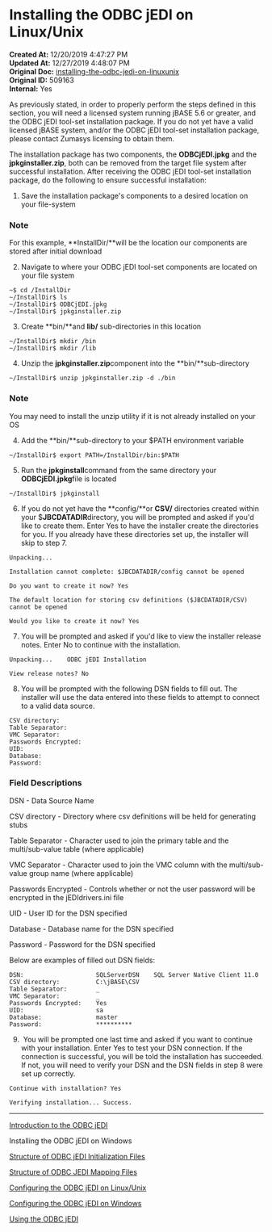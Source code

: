 # Installing the ODBC jEDI on Linux/Unix

**Created At:** 12/20/2019 4:47:27 PM  
**Updated At:** 12/27/2019 4:48:07 PM  
**Original Doc:** [installing-the-odbc-jedi-on-linuxunix](https://docs.jbase.com/installing-the-odbc-jedi-on-linuxunix)  
**Original ID:** 509163  
**Internal:** Yes  


As previously stated, in order to properly perform the steps defined in this section, you will need a licensed system running jBASE 5.6 or greater, and the ODBC jEDI tool-set installation package. If you do not yet have a valid licensed jBASE system, and/or the ODBC jEDI tool-set installation package, please contact Zumasys licensing to obtain them.

The installation package has two components, the **ODBCjEDI.jpkg** and the **jpkginstaller.zip**, both can be removed from the target file system after successful installation. After receiving the ODBC jEDI tool-set installation package, do the following to ensure successful installation:

1. Save the installation package's components to a desired location on your file-system

### Note

For this example, **InstallDir/**will be the location our components are stored after initial download

2. Navigate to where your ODBC jEDI tool-set components are located on your file system

```
~$ cd /InstallDir
~/InstallDir$ ls
~/InstallDir$ ODBCjEDI.jpkg
~/InstallDir$ jpkginstaller.zip
```

3. Create **bin/**and **lib/** sub-directories in this location

```
~/InstallDir$ mkdir /bin
~/InstallDir$ mkdir /lib
```

4. Unzip the **jpkginstaller.zip**component into the **bin/**sub-directory

```
~/InstallDir$ unzip jpkginstaller.zip -d ./bin
```

### Note

You may need to install the unzip utility if it is not already installed on your OS

4. Add the **bin/**sub-directory to your $PATH environment variable

```
~/InstallDir$ export PATH=/InstallDir/bin:$PATH
```

5. Run the **jpkginstall**command from the same directory your **ODBCjEDI.jpkg**file is located

```
~/InstallDir$ jpkginstall
```

6. If you do not yet have the **config/**or **CSV/** directories created within your $**JBCDATADIR**directory, you will be prompted and asked if you'd like to create them. Enter Yes to have the installer create the directories for you. If you already have these directories set up, the installer will skip to step 7.

```
Unpacking...

Installation cannot complete: $JBCDATADIR/config cannot be opened

Do you want to create it now? Yes

The default location for storing csv definitions ($JBCDATADIR/CSV) cannot be opened

Would you like to create it now? Yes
```

7. You will be prompted and asked if you'd like to view the installer release notes. Enter No to continue with the installation.

```
Unpacking...    ODBC jEDI Installation

View release notes? No
```

8. You will be prompted with the following DSN fields to fill out. The installer will use the data entered into these fields to attempt to connect to a valid data source.

```
CSV directory:
Table Separator:
VMC Separator:
Passwords Encrypted:
UID:
Database:
Password:
```

### Field Descriptions

DSN - Data Source Name

CSV directory - Directory where csv definitions will be held for generating stubs

Table Separator - Character used to join the primary table and the multi/sub-value table (where applicable)

VMC Separator - Character used to join the VMC column with the multi/sub-value group name (where applicable)

Passwords Encrypted - Controls whether or not the user password will be encrypted in the jEDIdrivers.ini file

UID - User ID for the DSN specified

Database - Database name for the DSN specified

Password - Password for the DSN specified

Below are examples of filled out DSN fields:

```
DSN:                    SQLServerDSN    SQL Server Native Client 11.0
CSV directory:          C:\jBASE\CSV  
Table Separator:        _
VMC Separator:          _  
Passwords Encrypted:    Yes
UID:                    sa
Database:               master 
Password:               ********** 
```

9.  You will be prompted one last time and asked if you want to continue with your installation. Enter Yes to test your DSN connection. If the connection is successful, you will be told the installation has succeeded. If not, you will need to verify your DSN and the DSN fields in step 8 were set up correctly.

```
Continue with installation? Yes

Verifying installation... Success.
```

----------------------------------------------------------------------------------------------------------------------------

[Introduction to the ODBC jEDI](./../introduction-to-the-odbc-jedi)

Installing the ODBC jEDI on Windows

[Structure of ODBC jEDI Initialization Files](./../structure-of-odbc-jedi-initialization-files)

[Structure of ODBC JEDI Mapping Files](./../structure-of-odbc-jedi-mapping-files)

[Configuring the ODBC jEDI on Linux/Unix](./../configuring-the-odbc-jedi-on-linux&unix)

[Configuring the ODBC jEDI on Windows](./../configuring-the-odbc-jedi-on-windows)

[Using the ODBC jEDI](./../using-the-odbc-jedi)

